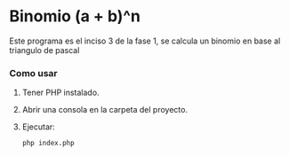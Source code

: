 # Binomio (a + b)^n

Este programa es el inciso 3 de la fase 1, se calcula un binomio en base al triangulo de pascal

### Como usar

1. Tener PHP instalado.
2. Abrir una consola en la carpeta del proyecto.
3. Ejecutar:

   ```bash
   php index.php

